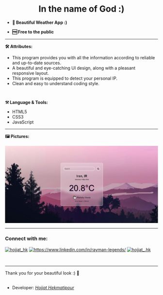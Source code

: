 <h1 align="center">In the name of God :)</h1>

- **🌱 Beautiful Weather App :)**

-  **🆓 Free to the public**
 
<hr>

**🛠️ Attributes:**
<br>
<ul>
  <li>This program provides you with all the information according to reliable and up-to-date sources.</li>
  <li>A beautiful and eye-catching UI design, along with a pleasant responsive layout.</li>
  <li>This program is equipped to detect your personal IP.</li>
  <li>Clean and easy to understand coding style.</li>
</ul><br>

**⚒ Language & Tools:**
<ul>
  <li>HTML5</li>
  <li>CSS3</li>
  <li>JavaScript</li>
</ul>
<hr>

**🖼️ Pictures:**
<br>
<br>
<img src="Asset/Pictures/Preview-1.png" alt="Preview Picture">
<br>
<hr>
<h3 align="left">Connect with me:</h3>
<p align="left">
<a href="https://twitter.com/hojjat_hk" target="blank"><img align="center" src="https://raw.githubusercontent.com/rahuldkjain/github-profile-readme-generator/master/src/images/icons/Social/twitter.svg" alt="hojjat_hk" height="30" width="40" /></a>    
<a href="https://www.linkedin.com/in/hekmati-hojjat/" target="blank"><img align="center" src="https://raw.githubusercontent.com/rahuldkjain/github-profile-readme-generator/master/src/images/icons/Social/linked-in-alt.svg" alt="https://www.linkedin.com/in/rayman-legends/" height="30" width="40" /></a>
<a href="https://instagram.com/hojjat__hk" target="blank"><img align="center" src="https://raw.githubusercontent.com/rahuldkjain/github-profile-readme-generator/master/src/images/icons/Social/instagram.svg" alt="hojjat_.hk" height="30" width="40" /></a>
</p>
<br>
<hr>
Thank you for your beautiful look :) 🤍
<br><br>

* Developer: <a href="https://github.com/Hojjat-hk/"><i>Hojjat Hekmatipour</i></a></a>
